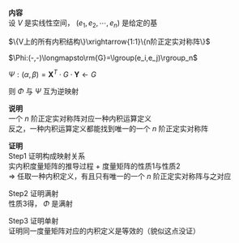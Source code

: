 **内容**  
设 $V$ 是实线性空间， $(e_1,e_2,\cdots,e_n)$ 是给定的基  
  
 $\{V上的所有内积结构\}\xrightarrow{1:1}\{n阶正定实对称阵\}$   
  
 $\Phi:(-,-)\longmapsto\rm{G}=\lgroup(e_i,e_j)\rgroup_n$   
  
 $\Psi:(\alpha,\beta)=\mathbf{X}^T\cdot G\cdot\mathbf{Y}\longleftarrow G$   
  
则 $\Phi$ 与 $\Psi$ 互为逆映射  
  
**说明**  
一个 $n$ 阶正定实对称阵对应一种内积运算定义  
反之，一种内积运算定义都能找到唯一的一个 $n$ 阶正定实对称阵  
  
**证明**  
Step1 证明构成映射关系  
实内积度量矩阵的推导过程 $+$ 度量矩阵的性质1与性质2  
 $\Rightarrow$ 任取一种内积定义，有且只有唯一的一个 $n$ 阶正定实对称阵与之对应  
  
Step2 证明满射  
性质3得， $\Phi$ 是满射  
  
Step3 证明单射  
证明同一度量矩阵对应的内积定义是等效的（貌似这点没证）  
